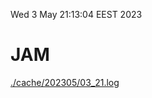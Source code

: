 Wed  3 May 21:13:04 EEST 2023
# JAM
<a href='./cache/202305/03_21.log'>./cache/202305/03_21.log</a>
